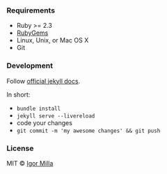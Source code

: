 ### Requirements
- Ruby >= 2.3
- [RubyGems](https://rubygems.org/pages/download)
- Linux, Unix, or Mac OS X
- Git

### Development

Follow [official jekyll docs](https://jekyllrb.com/docs/usage/). 

In short:

 - ```bundle install```
 - ```jekyll serve --livereload```
 - code your changes
 - ```git commit -m 'my awesome changes' && git push```

### License

MIT © [Igor Milla](https://igormilla.com/)
